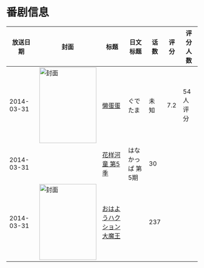 # 番剧信息

|放送日期|封面|标题|日文标题|话数|评分|评分人数|
|---|---|---|---|---|---|---|
|2014-03-31|<img src="//lain.bgm.tv/pic/cover/c/46/21/107928_DcPIZ.jpg" alt="封面" style="width:150px;height:200px;object-fit:cover;">|[懒蛋蛋](https://bangumi.tv/subject/107928)|ぐでたま|未知|7.2|54人评分|
|2014-03-31||[花样河童 第5季](https://bangumi.tv/subject/302442)|はなかっぱ 第5期|30|||
|2014-03-31|<img src="//lain.bgm.tv/pic/cover/c/2f/bb/310518_8Z8L8.jpg" alt="封面" style="width:150px;height:200px;object-fit:cover;">|[おはようハクション大魔王](https://bangumi.tv/subject/310518)||237|||
